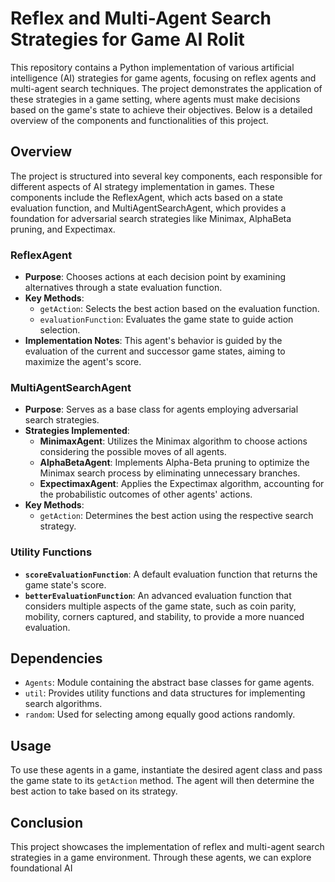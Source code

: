 # Reflex and Multi-Agent Search Strategies for Game AI Rolit

This repository contains a Python implementation of various artificial intelligence (AI) strategies for game agents, focusing on reflex agents and multi-agent search techniques. The project demonstrates the application of these strategies in a game setting, where agents must make decisions based on the game's state to achieve their objectives. Below is a detailed overview of the components and functionalities of this project.

## Overview

The project is structured into several key components, each responsible for different aspects of AI strategy implementation in games. These components include the ReflexAgent, which acts based on a state evaluation function, and MultiAgentSearchAgent, which provides a foundation for adversarial search strategies like Minimax, AlphaBeta pruning, and Expectimax.

### ReflexAgent

- **Purpose**: Chooses actions at each decision point by examining alternatives through a state evaluation function.
- **Key Methods**:
  - `getAction`: Selects the best action based on the evaluation function.
  - `evaluationFunction`: Evaluates the game state to guide action selection.
- **Implementation Notes**: This agent's behavior is guided by the evaluation of the current and successor game states, aiming to maximize the agent's score.

### MultiAgentSearchAgent

- **Purpose**: Serves as a base class for agents employing adversarial search strategies.
- **Strategies Implemented**:
  - **MinimaxAgent**: Utilizes the Minimax algorithm to choose actions considering the possible moves of all agents.
  - **AlphaBetaAgent**: Implements Alpha-Beta pruning to optimize the Minimax search process by eliminating unnecessary branches.
  - **ExpectimaxAgent**: Applies the Expectimax algorithm, accounting for the probabilistic outcomes of other agents' actions.
- **Key Methods**:
  - `getAction`: Determines the best action using the respective search strategy.

### Utility Functions

- **`scoreEvaluationFunction`**: A default evaluation function that returns the game state's score.
- **`betterEvaluationFunction`**: An advanced evaluation function that considers multiple aspects of the game state, such as coin parity, mobility, corners captured, and stability, to provide a more nuanced evaluation.

## Dependencies

- `Agents`: Module containing the abstract base classes for game agents.
- `util`: Provides utility functions and data structures for implementing search algorithms.
- `random`: Used for selecting among equally good actions randomly.

## Usage

To use these agents in a game, instantiate the desired agent class and pass the game state to its `getAction` method. The agent will then determine the best action to take based on its strategy.

## Conclusion

This project showcases the implementation of reflex and multi-agent search strategies in a game environment. Through these agents, we can explore foundational AI
